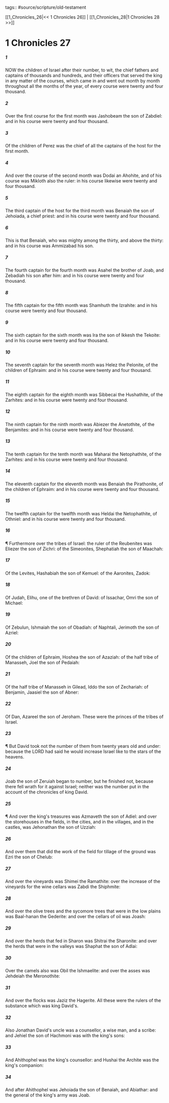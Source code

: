 tags:: #source/scripture/old-testament

[[1_Chronicles_26|<< 1 Chronicles 26]] | [[1_Chronicles_28|1 Chronicles 28 >>]]

# 1 Chronicles 27

##### 1

NOW the children of Israel after their number, to wit, the chief fathers and captains of thousands and hundreds, and their officers that served the king in any matter of the courses, which came in and went out month by month throughout all the months of the year, of every course were twenty and four thousand.

##### 2

Over the first course for the first month was Jashobeam the son of Zabdiel: and in his course were twenty and four thousand.

##### 3

Of the children of Perez was the chief of all the captains of the host for the first month.

##### 4

And over the course of the second month was Dodai an Ahohite, and of his course was Mikloth also the ruler: in his course likewise were twenty and four thousand.

##### 5

The third captain of the host for the third month was Benaiah the son of Jehoiada, a chief priest: and in his course were twenty and four thousand.

##### 6

This is that Benaiah, who was mighty among the thirty, and above the thirty: and in his course was Ammizabad his son.

##### 7

The fourth captain for the fourth month was Asahel the brother of Joab, and Zebadiah his son after him: and in his course were twenty and four thousand.

##### 8

The fifth captain for the fifth month was Shamhuth the Izrahite: and in his course were twenty and four thousand.

##### 9

The sixth captain for the sixth month was Ira the son of Ikkesh the Tekoite: and in his course were twenty and four thousand.

##### 10

The seventh captain for the seventh month was Helez the Pelonite, of the children of Ephraim: and in his course were twenty and four thousand.

##### 11

The eighth captain for the eighth month was Sibbecai the Hushathite, of the Zarhites: and in his course were twenty and four thousand.

##### 12

The ninth captain for the ninth month was Abiezer the Anetothite, of the Benjamites: and in his course were twenty and four thousand.

##### 13

The tenth captain for the tenth month was Maharai the Netophathite, of the Zarhites: and in his course were twenty and four thousand.

##### 14

The eleventh captain for the eleventh month was Benaiah the Pirathonite, of the children of Ephraim: and in his course were twenty and four thousand.

##### 15

The twelfth captain for the twelfth month was Heldai the Netophathite, of Othniel: and in his course were twenty and four thousand.

##### 16

¶ Furthermore over the tribes of Israel: the ruler of the Reubenites was Eliezer the son of Zichri: of the Simeonites, Shephatiah the son of Maachah:

##### 17

Of the Levites, Hashabiah the son of Kemuel: of the Aaronites, Zadok:

##### 18

Of Judah, Elihu, one of the brethren of David: of Issachar, Omri the son of Michael:

##### 19

Of Zebulun, Ishmaiah the son of Obadiah: of Naphtali, Jerimoth the son of Azriel:

##### 20

Of the children of Ephraim, Hoshea the son of Azaziah: of the half tribe of Manasseh, Joel the son of Pedaiah:

##### 21

Of the half tribe of Manasseh in Gilead, Iddo the son of Zechariah: of Benjamin, Jaasiel the son of Abner:

##### 22

Of Dan, Azareel the son of Jeroham. These were the princes of the tribes of Israel.

##### 23

¶ But David took not the number of them from twenty years old and under: because the LORD had said he would increase Israel like to the stars of the heavens.

##### 24

Joab the son of Zeruiah began to number, but he finished not, because there fell wrath for it against Israel; neither was the number put in the account of the chronicles of king David.

##### 25

¶ And over the king's treasures was Azmaveth the son of Adiel: and over the storehouses in the fields, in the cities, and in the villages, and in the castles, was Jehonathan the son of Uzziah:

##### 26

And over them that did the work of the field for tillage of the ground was Ezri the son of Chelub:

##### 27

And over the vineyards was Shimei the Ramathite: over the increase of the vineyards for the wine cellars was Zabdi the Shiphmite:

##### 28

And over the olive trees and the sycomore trees that were in the low plains was Baal-hanan the Gederite: and over the cellars of oil was Joash:

##### 29

And over the herds that fed in Sharon was Shitrai the Sharonite: and over the herds that were in the valleys was Shaphat the son of Adlai:

##### 30

Over the camels also was Obil the Ishmaelite: and over the asses was Jehdeiah the Meronothite:

##### 31

And over the flocks was Jaziz the Hagerite. All these were the rulers of the substance which was king David's.

##### 32

Also Jonathan David's uncle was a counsellor, a wise man, and a scribe: and Jehiel the son of Hachmoni was with the king's sons:

##### 33

And Ahithophel was the king's counsellor: and Hushai the Archite was the king's companion:

##### 34

And after Ahithophel was Jehoiada the son of Benaiah, and Abiathar: and the general of the king's army was Joab.
